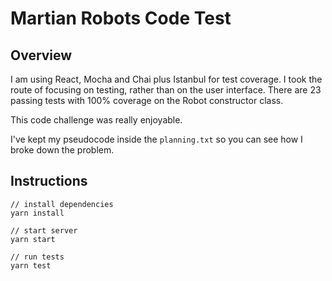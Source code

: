# Martian Robots Code Test

## Overview

I am using React, Mocha and Chai plus Istanbul for test coverage. I took the route of focusing on testing, rather than on the user interface. There are 23 passing tests with 100% coverage on the Robot constructor class.

This code challenge was really enjoyable.

I've kept my pseudocode inside the `planning.txt` so you can see how I broke down the problem.

## Instructions

```
// install dependencies
yarn install

// start server
yarn start

// run tests
yarn test
```
